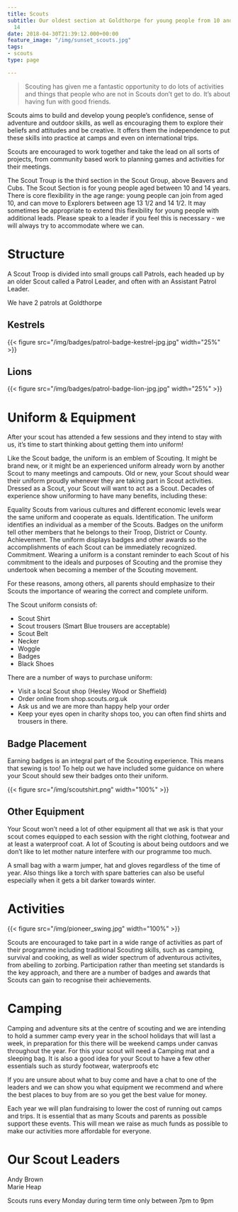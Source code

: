 ```yaml
---
title: Scouts
subtitle: Our oldest section at Goldthorpe for young people from 10 and a half to
  14
date: 2018-04-30T21:39:12.000+00:00
feature_image: "/img/sunset_scouts.jpg"
tags:
- scouts
type: page

---
```

> Scouting has given me a fantastic opportunity to do lots of activities and things that people who are not in Scouts don’t get to do. It’s about having fun with good friends.

Scouts aims to build and develop young people’s confidence, sense of adventure and outdoor skills, as well as encouraging them to explore their beliefs and attitudes and be creative.  It offers them the independence to put these skills into practice at camps and even on international trips.

Scouts are encouraged to work together and take the lead on all sorts of projects, from community based work to planning games and activities for their meetings.

The Scout Troup is the third section in the Scout Group, above Beavers and Cubs.  The Scout Section is for young people aged between 10 and 14 years.  There is core flexibility in the age range: young people can join from aged 10, and can move to Explorers between age 13 1/2 and 14 1/2.  It may sometimes be appropriate to extend this flexibility for young people with additional leads.  Please speak to a leader if you feel this is necessary - we will always try to accommodate where we can.

# Structure

A Scout Troop is divided into small groups call Patrols, each headed up by an older Scout called a Patrol Leader, and often with an Assistant Patrol Leader.

We have 2 patrols at Goldthorpe

<div class="row">
<div class="6u 12u(mobilep) align-center">
<h2>Kestrels</h2>
{{< figure src="/img/badges/patrol-badge-kestrel-jpg.jpg"  width="25%" >}}
</div>
<div class="6u 12u(mobilep) align-center">
<h2>Lions</h2>
{{< figure src="/img/badges/patrol-badge-lion-jpg.jpg"  width="25%" >}}
</div>
</div>

# Uniform & Equipment

After your scout has attended a few sessions and they intend to stay with us, it’s time to start thinking about getting them into uniform!

Like the Scout badge, the uniform is an emblem of Scouting. It might be brand new, or it might be an experienced uniform already worn by another Scout to many meetings and campouts. Old or new, your Scout should wear their uniform proudly whenever they are taking part in Scout activities. Dressed as a Scout, your Scout will want to act as a Scout. Decades of experience show uniforming to have many benefits, including these:

Equality Scouts from various cultures and different economic levels wear the same uniform and cooperate as equals.
Identification. The uniform identifies an individual as a member of the Scouts. Badges on the uniform tell other members that he belongs to their Troop, District or County.
Achievement. The uniform displays badges and other awards so the accomplishments of each Scout can be immediately recognized.
Commitment. Wearing a uniform is a constant reminder to each Scout of his commitment to the ideals and purposes of Scouting and the promise they undertook when becoming a member of the Scouting movement.

For these reasons, among others, all parents should emphasize to their Scouts the importance of wearing the correct and complete uniform.

The Scout uniform consists of:

* Scout Shirt
* Scout trousers (Smart Blue trousers are acceptable)
* Scout Belt
* Necker
* Woggle
* Badges
* Black Shoes

There are a number of ways to purchase uniform:

* Visit a local Scout shop (Hesley Wood or Sheffield)
* Order online from shop.scouts.org.uk
* Ask us and we are more than happy help your order
* Keep your eyes open in charity shops too, you can often find shirts and trousers in there.

## Badge Placement

Earning badges is an integral part of the Scouting experience. This means that sewing is too! To help out we have included some guidance on where your Scout should sew their badges onto their uniform.

{{< figure src="/img/scoutshirt.png" width="100%" >}}

## Other Equipment

Your Scout won’t need a lot of other equipment all that we ask is that your scout comes equipped to each session with the right clothing, footwear and at least a waterproof coat. A lot of Scouting is about being outdoors and we don’t like to let mother nature interfere with our programme too much.

A small bag with a warm jumper, hat and gloves regardless of the time of year. Also things like a torch with spare batteries can also be useful especially when it gets a bit darker towards winter.

# Activities

{{< figure src="/img/pioneer_swing.jpg" width="100%" >}}

Scouts are encouraged to take part in a wide range of activities as part of their programme including traditional Scouting skills, such as camping, survival and cooking, as well as wider spectrum of adventurous activites, from abeiling to zorbing.  Participation rather than meeting set standards is the key approach, and there are a number of badges and awards that Scouts can gain to recognise their achievements.

# Camping

Camping and adventure sits at the centre of scouting and we are intending to hold a summer camp every year in the school holidays that will last a week, in preparation for this there will be weekend camps under canvas throughout the year. For this your scout will need a Camping mat and a sleeping bag. It is also a good idea for your Scout to have a few other essentials such as sturdy footwear, waterproofs etc

If you are unsure about what to buy come and have a chat to one of the leaders and we can show you what equipment we recommend and where the best places to buy from are so you get the best value for money.

Each year we will plan fundraising to lower the cost of running out camps and trips. It is essential that as many Scouts and parents as possible support these events. This will mean we raise as much funds as possible to make our activities more affordable for everyone.

# Our Scout Leaders

Andy Brown  
Marie Heap

Scouts runs every Monday during term time only between 7pm to 9pm